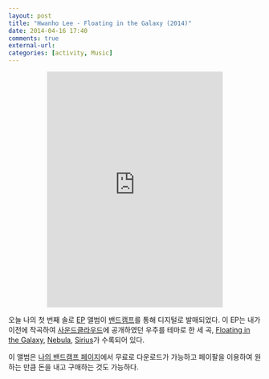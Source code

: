 ```yaml
---
layout: post
title: "Hwanho Lee - Floating in the Galaxy (2014)"
date: 2014-04-16 17:40
comments: true
external-url:
categories: [activity, Music]
---
```

<div align="center">
<iframe style="border: 0; width: 350px; height: 470px;" src="https://bandcamp.com/EmbeddedPlayer/album=3726789561/size=large/bgcol=ffffff/linkcol=0687f5/tracklist=false/transparent=true/" seamless><a href="http://hwanholee.bandcamp.com/album/floating-in-the-galaxy">Floating in the Galaxy by Hwanho Lee</a></iframe>
</div>

오늘 나의 첫 번째 솔로 [EP](http://en.wikipedia.org/wiki/Extended_play) 앨범이 [밴드캠프](http://en.wikipedia.org/wiki/Bandcamp)를 통해 디지털로 발매되었다. 이 EP는 내가 이전에 작곡하여 [사운드클라우드](https://soundcloud.com/lee-hwanho-william)에 공개하였던 우주를 테마로 한 세 곡, [Floating in the Galaxy](/blog/2014/02/26/floating-in-the-galaxy/), [Nebula](/blog/2014/02/26/nebula/), [Sirius](/blog/2014/02/26/sirius/)가 수록되어 있다.

이 앨범은 [나의 밴드캠프 페이지](https://hwanholee.bandcamp.com/)에서 무료로 다운로드가 가능하고 페이팔을 이용하여 원하는 만큼 돈을 내고 구매하는 것도 가능하다. 